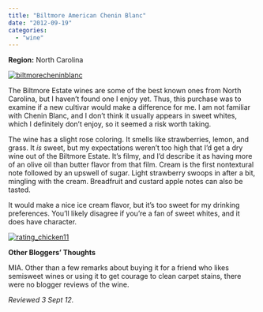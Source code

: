 ```yaml
---
title: "Biltmore American Chenin Blanc"
date: "2012-09-19"
categories: 
  - "wine"
---
```


**Region:** North Carolina

[![](http://s3.amazonaws.com/thegourmez-wpmedia/2012/09/biltmorecheninblanc.jpg "biltmorecheninblanc")](http://s3.amazonaws.com/thegourmez-wpmedia/2012/09/biltmorecheninblanc.jpg)

The Biltmore Estate wines are some of the best known ones from North Carolina, but I haven’t found one I enjoy yet. Thus, this purchase was to examine if a new cultivar would make a difference for me. I am not familiar with Chenin Blanc, and I don’t think it usually appears in sweet whites, which I definitely don’t enjoy, so it seemed a risk worth taking.

The wine has a slight rose coloring. It smells like strawberries, lemon, and grass. It _is_ sweet, but my expectations weren’t too high that I’d get a dry wine out of the Biltmore Estate. It’s filmy, and I’d describe it as having more of an olive oil than butter flavor from that film. Cream is the first nontextural note followed by an upswell of sugar. Light strawberry swoops in after a bit, mingling with the cream. Breadfruit and custard apple notes can also be tasted.

It would make a nice ice cream flavor, but it’s too sweet for my drinking preferences. You’ll likely disagree if you’re a fan of sweet whites, and it does have character.

[![](http://s3.amazonaws.com/thegourmez-wpmedia/2009/02/rating_chicken11.gif "rating_chicken11")](http://s3.amazonaws.com/thegourmez-wpmedia/2009/02/rating_chicken11.gif)

**Other Bloggers’ Thoughts**

MIA. Other than a few remarks about buying it for a friend who likes semisweet wines or using it to get courage to clean carpet stains, there were no blogger reviews of the wine.

_Reviewed 3 Sept 12._
